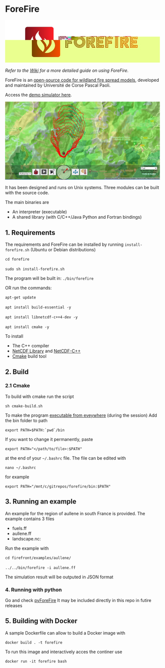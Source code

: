 # ForeFire

![logo](./docs/images/forefire.jpg)

_Refer to the [Wiki](https://github.com/forefireAPI/firefront/wiki) for a more detailed guide on using ForeFire._

ForeFire is an [open-source code for wildland fire spread models](https://www.researchgate.net/publication/278769168_ForeFire_open-source_code_for_wildland_fire_spread_models), developed and maintained by Université de Corse Pascal Paoli.

Access the [demo simulator here](http://forefire.univ-corse.fr/sim/dev/).

![demo](./docs/images/sim-forefire.jpg)


It has been designed and runs on Unix systems. Three modules can be built with the source code.

The main binaries are  
  - An interpreter (executable)
  - A shared library (with C/C++/Java Python and Fortran bindings)

## 1. Requirements

The requirements and ForeFire can be installed by running `install-forefire.sh` (Ubuntu or Debian distributions)

```
cd forefire

sudo sh install-forefire.sh
```

The program will be built in: `./bin/forefire`

OR run the commands:

```
apt-get update

apt install build-essential -y

apt install libnetcdf-c++4-dev -y

apt install cmake -y
```

To install
- The C++ compiler
- [NetCDF Library](https://www.unidata.ucar.edu/software/netcdf/) and [NetCDF-C++ ](https://www.unidata.ucar.edu/downloads/netcdf/netcdf-cxx/index.jsp)
- [Cmake](https://cmake.org/) build tool

## 2. Build

### 2.1 Cmake

To build with cmake run the script
```
sh cmake-build.sh
```

To make the program [executable from eveywhere](https://unix.stackexchange.com/questions/3809/how-can-i-make-a-program-executable-from-everywhere) (during the session) Add the bin folder to path
```
export PATH=$PATH:`pwd`/bin
```
If you want to change it permanently, paste
```
export PATH="</path/to/file>:$PATH"

```
at the end of your `~/.bashrc` file. The file can be edited with
```
nano ~/.bashrc
```
for example
```
export PATH="/mnt/c/gitrepos/forefire/bin:$PATH"
```


## 3. Running an example

An example for the region of aullene in south France is provided. The example contains 3 files
- fuels.ff
- aullene.ff
- landscape.nc:

Run the example with

```
cd firefront/examples/aullene/

../../bin/forefire -i aullene.ff
```
The simulation result will be outputed in JSON format


### 4. Running with python
Go and check [pyForeFire](https://github.com/forefireAPI/pyForeFire)
It may be included directly in this repo in futire releases

## 5. Building with Docker
A sample Dockerfile can allow to build a Docker image with
```
docker build . -t forefire
```

To run this image and interactively acces the continer use
```
docker run -it forefire bash
```
